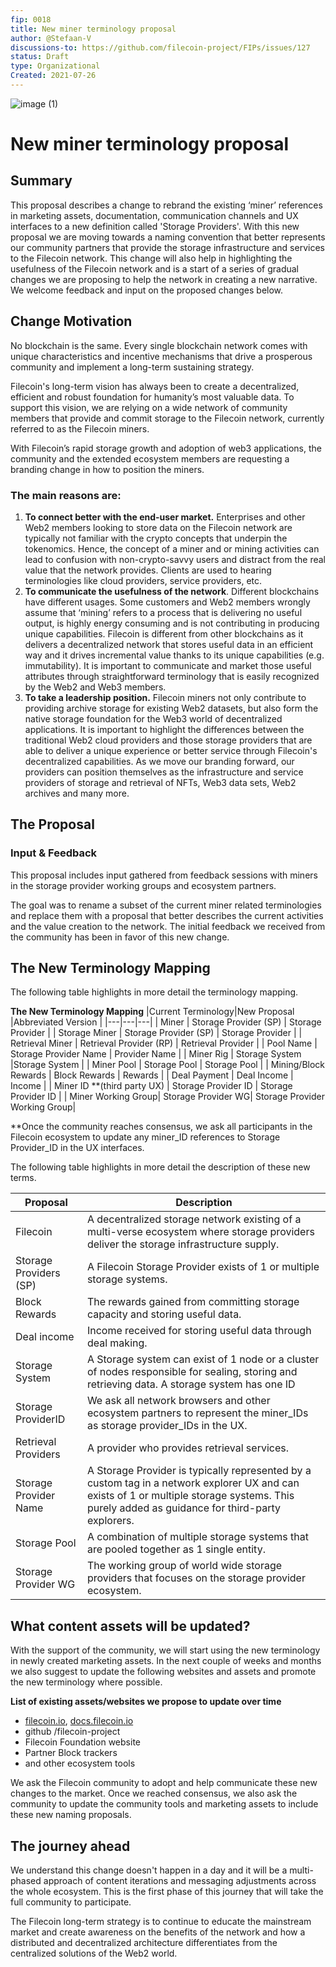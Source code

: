 ```yaml
---
fip: 0018
title: New miner terminology proposal
author: @Stefaan-V 
discussions-to: https://github.com/filecoin-project/FIPs/issues/127
status: Draft
type: Organizational
Created: 2021-07-26 
---
```


![image (1)](https://user-images.githubusercontent.com/83617805/127074347-4d4aed25-ed92-4688-b953-8811e28d1c9c.png)

# New miner terminology proposal

## **Summary**

This proposal describes a change to rebrand the existing ‘miner’ references in marketing assets, documentation, communication channels and UX interfaces to a new definition called  'Storage Providers'. With this new proposal we are moving towards a naming convention that better represents our community partners that provide the storage infrastructure and services to the Filecoin network. This change will also help in highlighting the usefulness of the Filecoin network and is a start of a series of gradual changes we are proposing to help the network in creating a new narrative. We welcome feedback and input on the proposed changes below.

## **Change Motivation**

No blockchain is the same. Every single blockchain network comes with unique characteristics and incentive mechanisms that drive a prosperous community and implement a long-term sustaining strategy.

Filecoin's long-term vision has always been to create a decentralized, efficient and robust foundation for humanity’s most valuable data. To support this vision, we are relying on a wide network of community members that provide and commit storage to the Filecoin network, currently referred to as the Filecoin miners.

With Filecoin’s rapid storage growth and adoption of web3 applications, the community and the extended ecosystem members are requesting a branding change in how to position the miners.

### **The main reasons are:**

1. **To connect better with the end-user market.**  Enterprises and other Web2 members looking to store data on the Filecoin network are typically not familiar with the crypto concepts that underpin the tokenomics. Hence, the concept of a miner and or mining activities can lead to confusion with non-crypto-savvy users and distract from the real value that the network provides. Clients are used to hearing terminologies like cloud providers, service providers, etc.
2. **To communicate the usefulness of the network**. Different blockchains have different usages. Some customers and Web2 members wrongly assume that ‘mining’ refers to a process that is delivering no useful output, is highly energy consuming and is not contributing in producing unique capabilities. Filecoin is different from other blockchains as it delivers a decentralized network that stores useful data in an efficient way and it drives incremental value thanks to its unique capabilities (e.g. immutability). It is important to communicate and market those useful attributes through straightforward terminology that is easily recognized by the Web2 and Web3 members.
3. **To take a leadership position.** Filecoin miners not only contribute to providing archive storage for existing Web2 datasets, but also form the native storage foundation for the Web3 world of decentralized applications. It is important to highlight the differences between the traditional Web2 cloud providers and those storage providers that are able to deliver a unique experience or better service through Filecoin's decentralized capabilities. As we move our branding forward, our providers can position themselves as the infrastructure and service providers of storage and retrieval of NFTs, Web3 data sets, Web2 archives and many more.

## The Proposal

### Input & Feedback

This proposal includes input gathered from feedback sessions with miners in the storage provider working groups and ecosystem partners.

The goal was to rename a subset of the current miner related terminologies and replace them with a proposal that better describes the current activities and the value creation to the network. The initial feedback we received from the community has been in favor of this new change.

## The New Terminology Mapping

The following table highlights in more detail the terminology mapping.

**The New Terminology Mapping**
|Current Terminology|New Proposal |Abbreviated Version |
|---|---|---|
| Miner  | Storage Provider (SP)  | Storage Provider   |
| Storage Miner  | Storage Provider (SP)  | Storage Provider |
| Retrieval Miner | Retrieval Provider (RP)   | Retrieval Provider |
| Pool Name | Storage Provider Name | Provider Name |
| Miner Rig  | Storage System |Storage System |
| Miner Pool  | Storage Pool | Storage Pool |
| Mining/Block Rewards | Block Rewards  | Rewards |
|  Deal Payment | Deal Income   | Income  |
|  Miner ID **(third party UX) | Storage Provider ID   | Storage Provider ID |
| Miner Working Group| Storage Provider WG| Storage Provider Working Group|

**Once the community reaches consensus, we ask all participants in the Filecoin ecosystem to update any miner_ID references to Storage Provider_ID in the UX interfaces.

The following table highlights in more detail the description of these new terms.

|  Proposal | Description  |
|---|---|
|  Filecoin |  A decentralized storage network existing of a multi-verse ecosystem where storage providers deliver the storage infrastructure supply. |
|  Storage Providers (SP) |  A  Filecoin Storage Provider exists of 1 or multiple storage systems.  |
|  Block Rewards |  The rewards gained from committing storage capacity and storing useful data.  |
|  Deal income |   Income received for storing useful data through deal making. |
|  Storage System |   A Storage system can exist of 1 node or a cluster of nodes responsible for sealing,  storing and retrieving data. A storage system has one ID |
|  Storage ProviderID |  We ask all network browsers and other ecosystem partners to represent the miner_IDs as storage provider_IDs in the UX. |
|   Retrieval Providers|   A provider who provides retrieval services. |
|  Storage Provider Name | A Storage Provider is typically represented by a custom tag in a network explorer UX and can exists of 1 or multiple storage systems. This purely added as guidance for third-party explorers.  |
| Storage Pool |  A combination of multiple storage systems that are pooled together as 1 single entity.  |
| Storage Provider WG | The working group of world wide storage providers that focuses on the storage provider ecosystem.|

## What content assets will be updated?

With the support of the community, we will start using the new terminology in newly created marketing assets. In the next couple of weeks and months we also suggest to update the following websites and assets and promote the new terminology where possible.

**List of existing assets/websites we propose to update over time**

- [filecoin.io](https://filecoin.io/), [docs.filecoin.io](https://docs.filecoin.io/)
- github /filecoin-project
- Filecoin Foundation website
- Partner Block trackers
- and other ecosystem tools

We ask the Filecoin community to adopt and help communicate these new changes to the market. Once we reached consensus, we also ask the community to update the community tools and marketing assets to include these new naming proposals.

## The journey ahead

We understand  this change doesn't happen in a day and it will be a multi-phased approach of content iterations and messaging adjustments across the whole ecosystem. This is the first phase of this journey that will take the full community to participate.

The Filecoin long-term strategy is to continue to educate the mainstream market and create awareness on the benefits of the network and how a distributed and decentralized architecture differentiates from the centralized solutions of the Web2 world.